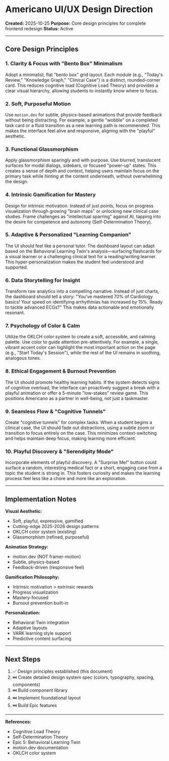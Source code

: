 # Americano UI/UX Design Direction

**Created:** 2025-10-25
**Purpose:** Core design principles for complete frontend redesign
**Status:** Active

---

## Core Design Principles

### 1. Clarity & Focus with "Bento Box" Minimalism
Adopt a minimalist, flat "bento box" grid layout. Each module (e.g., "Today's Review," "Knowledge Graph," "Clinical Case") is a distinct, rounded-corner card. This reduces cognitive load (Cognitive Load Theory) and provides a clear visual hierarchy, allowing students to instantly know where to focus.

### 2. Soft, Purposeful Motion
Use `motion.dev` for subtle, physics-based animations that provide feedback without being distracting. For example, a gentle "wobble" on a completed task card or a fluid transition as a new learning path is recommended. This makes the interface feel alive and responsive, aligning with the "playful" aesthetic.

### 3. Functional Glassmorphism
Apply glassmorphism sparingly and with purpose. Use blurred, translucent surfaces for modal dialogs, sidebars, or focused "power-up" states. This creates a sense of depth and context, helping users maintain focus on the primary task while hinting at the content underneath, without overwhelming the design.

### 4. Intrinsic Gamification for Mastery
Design for intrinsic motivation. Instead of just points, focus on progress visualization through growing "brain maps" or unlocking new clinical case studies. Frame challenges as "intellectual sparring" against AI, tapping into the desire for competence and autonomy (Self-Determination Theory).

### 5. Adaptive & Personalized "Learning Companion"
The UI should feel like a personal tutor. The dashboard layout can adapt based on the Behavioral Learning Twin's analysis—surfacing flashcards for a visual learner or a challenging clinical text for a reading/writing learner. This hyper-personalization makes the student feel understood and supported.

### 6. Data Storytelling for Insight
Transform raw analytics into a compelling narrative. Instead of just charts, the dashboard should tell a story: "You've mastered 70% of Cardiology basics! Your speed on identifying arrhythmias has increased by 15%. Ready to tackle advanced ECGs?" This makes data actionable and emotionally resonant.

### 7. Psychology of Color & Calm
Utilize the OKLCH color system to create a soft, accessible, and calming palette. Use color to guide attention pre-attentively. For example, a single, vibrant accent color can highlight the most important action on the page (e.g., "Start Today's Session"), while the rest of the UI remains in soothing, analogous tones.

### 8. Ethical Engagement & Burnout Prevention
The UI should promote healthy learning habits. If the system detects signs of cognitive overload, the interface can proactively suggest a break with a playful animation or offer a 5-minute "low-stakes" review game. This positions Americano as a partner in well-being, not just a taskmaster.

### 9. Seamless Flow & "Cognitive Tunnels"
Create "cognitive tunnels" for complex tasks. When a student begins a clinical case, the UI should fade out distractions, using a subtle zoom or transition to focus entirely on the case. This minimizes context-switching and helps maintain deep focus, making learning more efficient.

### 10. Playful Discovery & "Serendipity Mode"
Incorporate elements of playful discovery. A "Surprise Me!" button could surface a random, interesting medical fact or a short, engaging case from a topic the student is strong in. This fosters curiosity and makes the learning process feel less like a chore and more like an exploration.

---

## Implementation Notes

**Visual Aesthetic:**
- Soft, playful, expressive, gamified
- Cutting-edge 2025-2026 design patterns
- OKLCH color system (existing)
- Glassmorphism (refined, purposeful)

**Animation Strategy:**
- motion.dev (NOT framer-motion)
- Subtle, physics-based
- Feedback-driven (responsive feel)

**Gamification Philosophy:**
- Intrinsic motivation > extrinsic rewards
- Progress visualization
- Mastery-focused
- Burnout prevention built-in

**Personalization:**
- Behavioral Twin integration
- Adaptive layouts
- VARK learning style support
- Predictive content surfacing

---

## Next Steps

1. ✅ Design principles established (this document)
2. ⏭️ Create detailed design system spec (colors, typography, spacing, components)
3. ⏭️ Build component library
4. ⏭️ Implement foundational layout
5. ⏭️ Build Epic features

---

**References:**
- Cognitive Load Theory
- Self-Determination Theory
- Epic 5: Behavioral Learning Twin
- motion.dev documentation
- OKLCH color system
